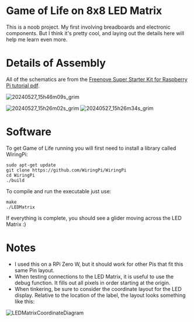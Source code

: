 # Game of Life on 8x8 LED Matrix
This is a noob project. My first involving breadboards and electronic components.
But I think it's pretty cool, and laying out the details here will help me learn even more.

# Details of Assembly
All of the schematics are from the [Freenove Super Starter Kit for Raspberry Pi tutorial pdf](https://github.com/Freenove/Freenove_Super_Starter_Kit_for_Raspberry_Pi).

![20240527_15h46m09s_grim](https://github.com/ThailanSwaity/LEDMatrix_lib/assets/44379381/1faf0cd7-2775-4efa-b059-5f5d403a5c20)

![20240527_15h26m02s_grim](https://github.com/ThailanSwaity/LEDMatrix_lib/assets/44379381/cedb8cf2-8295-43e8-8653-04cf00acf7ed)
![20240527_15h26m34s_grim](https://github.com/ThailanSwaity/LEDMatrix_lib/assets/44379381/64c8b244-d7a3-491c-9e4e-fd288d487598)

# Software
To get Game of Life running you will first need to install a library called WiringPi:
```
sudo apt-get update
git clone https://github.com/WiringPi/WiringPi
cd WiringPi
./build
```
To compile and run the executable just use:
```
make
./LEDMatrix
```
If everything is complete, you should see a glider moving across the LED Matrix :)

# Notes
- I used this on a RPi Zero W, but it should work for other Pis that fit this same Pin layout.
- When testing connections to the LED Matrix, it is useful to use the debug function. It fills out all pixels in order starting at the origin.
- When tinkering, be sure to consider the coordinate layout for the LED display. Relative to the location of the label, the layout looks something like this:

![LEDMatrixCoordinateDiagram](https://github.com/ThailanSwaity/LEDMatrix_lib/assets/44379381/0cc9b4ff-1a87-459f-9b30-713f8785f63b)


